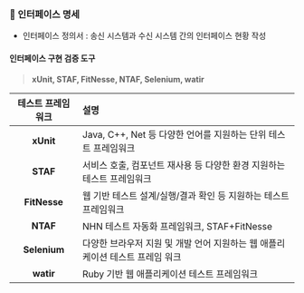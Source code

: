 ### 💯 인터페이스 명세
- 인터페이스 정의서 : 송신 시스템과 수신 시스템 간의 인터페이스 현황 작성
#### 인터페이스 구현 검증 도구
> **xUnit, STAF, FitNesse, NTAF, Selenium, watir**

|테스트 프레임 워크| 설명|
|:-:|:-|
|**xUnit**| Java, C++, Net 등 다양한 언어를 지원하는 단위 테스트 프레임워크|
|**STAF**|서비스 호출, 컴포넌트 재사용 등 다양한 환경 지원하는 테스트 프레임워크|
|**FitNesse**| 웹 기반 테스트 설계/실행/결과 확인 등 지원하는 테스트 프레임워크|
|**NTAF**|NHN 테스트 자동화 프레임워크, STAF+FitNesse|
|**Selenium**|다양한 브라우저 지원 및 개발 언어 지원하는 웹 애플리케이션 테스트 프레임 워크|
|**watir**|Ruby 기반 웹 애플리케이션 테스트 프레임워크|
